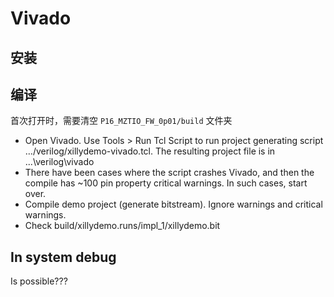 <!-- Vivado.md --- 
;; 
;; Description: 
;; Author: Hongyi Wu(吴鸿毅)
;; Email: wuhongyi@qq.com 
;; Created: 一 5月 27 21:21:23 2019 (+0800)
;; Last-Updated: 二 9月 24 20:53:44 2019 (+0800)
;;           By: Hongyi Wu(吴鸿毅)
;;     Update #: 6
;; URL: http://wuhongyi.cn -->

# Vivado

## 安装



## 编译

首次打开时，需要清空 ```P16_MZTIO_FW_0p01/build``` 文件夹

- Open Vivado. Use Tools > Run Tcl Script to run project generating script …/verilog/xillydemo-vivado.tcl. The resulting project file is in ...\verilog\vivado
- There have been cases where the script crashes Vivado, and then the compile has ~100 pin property critical warnings. In such cases, start over.  
- Compile demo project (generate bitstream). Ignore warnings and critical warnings.
- Check build/xillydemo.runs/impl_1/xillydemo.bit 

## In system debug

Is possible???


<!-- https://www.cnblogs.com/bayunaner/articles/9522618.html -->




<!-- Vivado.md ends here -->
